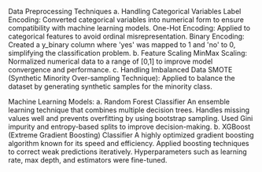 Data Preprocessing Techniques
a. Handling Categorical Variables
Label Encoding: Converted categorical variables into numerical form to ensure compatibility with machine learning models.
One-Hot Encoding: Applied to categorical features to avoid ordinal misrepresentation.
Binary Encoding: Created a y_binary column where 'yes' was mapped to 1 and 'no' to 0, simplifying the classification problem.
b. Feature Scaling
MinMax Scaling: Normalized numerical data to a range of [0,1] to improve model convergence and performance.
c. Handling Imbalanced Data
SMOTE (Synthetic Minority Over-sampling Technique): Applied to balance the dataset by generating synthetic samples for the minority class.

Machine Learning Models: 
a. Random Forest Classifier
An ensemble learning technique that combines multiple decision trees.
Handles missing values well and prevents overfitting by using bootstrap sampling.
Used Gini impurity and entropy-based splits to improve decision-making.
b. XGBoost (Extreme Gradient Boosting) Classifier
A highly optimized gradient boosting algorithm known for its speed and efficiency.
Applied boosting techniques to correct weak predictions iteratively.
Hyperparameters such as learning rate, max depth, and estimators were fine-tuned.
